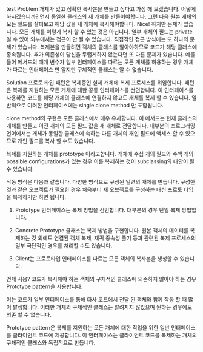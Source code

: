 test
Problem
개체가 있고 정확한 복사본을 만들고 싶다고 가정 해 보겠습니다. 어떻게 하시겠습니까? 
먼저 동일한 클래스의 새 개체를 만들어야합니다. 그런 다음 원본 개체의 모든 필드를 살펴보고 해당 값을 새 개체에 복사해야합니다.
Nice! 하지만 문제가 있습니다. 
모든 개체를 이렇게 복사 할 수 있는 것은 아닙니다. 
일부 개체의 필드는 private일 수 있어 외부에서는 접근이 안 될 수 있습니다.
직접적인 접근 방식에는 또 하나의 문제가 있습니다. 복제본을 만들려면 객체의 클래스를 알아야하므로 코드가 해당 클래스에 종속됩니다. 추가 의존성이 당신을 두렵게하지 않는다면 또 다른 문제가 있습니다. 예를 들어 메서드의 매개 변수가 일부 인터페이스를 따르는 모든 개체를 허용하는 경우 개체가 따르는 인터페이스 만 알지만 구체적인 클래스는 알 수 없습니다.


Solution
프로토 타입 패턴은 복제중인 실제 개체에 복제 프로세스를 위임합니다. 패턴은 복제를 지원하는 모든 개체에 대한 공통 인터페이스를 선언합니다. 이 인터페이스를 사용하면 코드를 해당 개체의 클래스에 연결하지 않고도 개체를 복제 할 수 있습니다. 일반적으로 이러한 인터페이스에는 single clone method 만 포함됩니다.

clone method의 구현은 모든 클래스에서 매우 유사합니다. 이 메서드는 현재 클래스의 개체를 만들고 이전 개체의 모든 필드 값을 새 개체로 전달합니다. 대부분의 프로그래밍 언어에서는 개체가 동일한 클래스에 속하는 다른 개체의 개인 필드에 액세스 할 수 있으므로 개인 필드를 복사 할 수도 있습니다.

복제를 지원하는 개체를 prototype 이라고합니다. 개체에 수십 개의 필드와 수백 개의 possible configurations가 있는 경우 이를 복제하는 것이 subclassing의 대안이 될 수 있습니다.

작동 방식은 다음과 같습니다. 다양한 방식으로 구성된 일련의 개체를 만듭니다. 구성한 것과 같은 오브젝트가 필요한 경우 처음부터 새 오브젝트를 구성하는 대신 프로토 타입을 복제하기만 하면 됩니다.



1. Prototype 인터페이스는 복제 방법을 선언합니다. 대부분의 경우 단일 복제 방법입니다.

2. Concrete Prototype 클래스는 복제 방법을 구현합니다. 원본 객체의 데이터를 복제하는 것 외에도 연결된 객체 복제, 재귀 종속성 풀기 등과 관련된 복제 프로세스의 일부 극단적인 경우를 처리할 수도 있습니다.

3. Client는 프로토타입 인터페이스를 따르는 모든 객체의 복사본을 생성할 수 있습니다.



언제 사용?
코드가 복사해야 하는 객체의 구체적인 클래스에 의존하지 않아야 하는 경우 Prototype pattern을 사용합니다.

이는 코드가 일부 인터페이스를 통해 타사 코드에서 전달 된 객체와 함께 작동 할 때 많이 발생합니다. 이러한 개체의 구체적인 클래스는 알려지지 않았으며 원하는 경우에도 의존 할 수 없습니다.

Prototype pattern은 복제를 지원하는 모든 개체에 대한 작업을 위한 일반 인터페이스를 클라이언트 코드에 제공합니다. 이 인터페이스는 클라이언트 코드를 복제하는 개체의 구체적인 클래스와 독립적으로 만듭니다.


